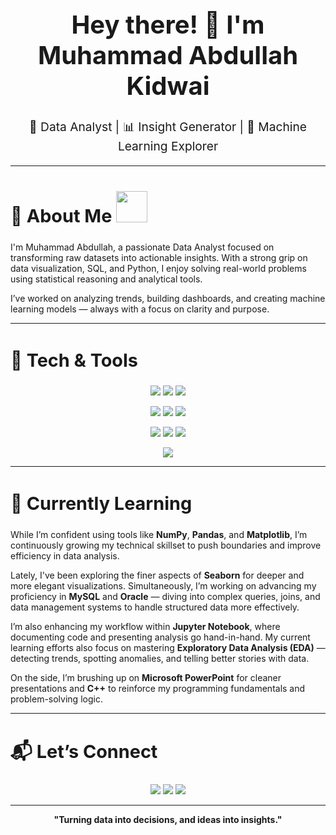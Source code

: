 <h1 align="center" style="font-size: 2.5rem;">Hey there! 👋 I'm Muhammad Abdullah Kidwai</h1>
<p align="center" style="font-size: 1.2rem;">
  🚀 Data Analyst | 📊 Insight Generator | 🤖 Machine Learning Explorer  
</p>

---

<h2 style="font-size: 1.8rem;">📌 About Me <img src="https://media.giphy.com/media/QssGEmpkyEOhBCb7e1/giphy.gif" width="50"/></h2>

I'm Muhammad Abdullah, a passionate Data Analyst focused on transforming raw datasets into actionable insights. With a strong grip on data visualization, SQL, and Python, I enjoy solving real-world problems using statistical reasoning and analytical tools.

I’ve worked on analyzing trends, building dashboards, and creating machine learning models — always with a focus on clarity and purpose.

---

<h2 style="font-size: 1.8rem;">🧠 Tech & Tools</h2>

<p align="center">
  <img src="https://img.shields.io/badge/NumPy-013243?style=for-the-badge&logo=numpy&logoColor=white"/>
  <img src="https://img.shields.io/badge/Pandas-150458?style=for-the-badge&logo=pandas&logoColor=white"/>
  <img src="https://img.shields.io/badge/Matplotlib-11557c?style=for-the-badge&logo=matplotlib&logoColor=white"/>
</p>
<p align="center">
  <img src="https://img.shields.io/badge/Seaborn-0E4C92?style=for-the-badge&logoColor=white"/>
  <img src="https://img.shields.io/badge/MySQL-00758F?style=for-the-badge&logo=mysql&logoColor=white"/>
  <img src="https://img.shields.io/badge/Oracle-F80000?style=for-the-badge&logo=oracle&logoColor=white"/>
</p>
<p align="center">
  <img src="https://img.shields.io/badge/Jupyter-F37626?style=for-the-badge&logo=jupyter&logoColor=white"/>
  <img src="https://img.shields.io/badge/PowerPoint-B7472A?style=for-the-badge&logo=microsoft-powerpoint&logoColor=white"/>
  <img src="https://img.shields.io/badge/C++-00599C?style=for-the-badge&logo=c%2B%2B&logoColor=white"/>
</p>
<p align="center">
  <img src="https://img.shields.io/badge/Exploratory%20Data%20Analysis-4CAF50?style=for-the-badge&logoColor=white"/>
</p>

---

<h2 style="font-size: 1.8rem;">🚧 Currently Learning</h2>

While I’m confident using tools like **NumPy**, **Pandas**, and **Matplotlib**, I’m continuously growing my technical skillset to push boundaries and improve efficiency in data analysis.

Lately, I've been exploring the finer aspects of **Seaborn** for deeper and more elegant visualizations. Simultaneously, I’m working on advancing my proficiency in **MySQL** and **Oracle** — diving into complex queries, joins, and data management systems to handle structured data more effectively.

I’m also enhancing my workflow within **Jupyter Notebook**, where documenting code and presenting analysis go hand-in-hand. My current learning efforts also focus on mastering **Exploratory Data Analysis (EDA)** — detecting trends, spotting anomalies, and telling better stories with data.

On the side, I’m brushing up on **Microsoft PowerPoint** for cleaner presentations and **C++** to reinforce my programming fundamentals and problem-solving logic.

---

<h2 style="font-size: 1.8rem;">📬 Let’s Connect</h2>

<p align="center">
  <a href="mailto:abdullahkidwai45@gmail.com"><img src="https://img.shields.io/badge/Gmail-D14836?style=for-the-badge&logo=gmail&logoColor=white"/></a>
  <a href="https://www.linkedin.com/in/muhammad-abdullah-kidwai-8977462a4"><img src="https://img.shields.io/badge/LinkedIn-0077B5?style=for-the-badge&logo=linkedin&logoColor=white"/></a>
  <a href="https://github.com/MuhammadAbdullahKidwai2005"><img src="https://img.shields.io/badge/GitHub-181717?style=for-the-badge&logo=github&logoColor=white"/></a>
</p>

---

<p align="center">
  <strong>"Turning data into decisions, and ideas into insights."</strong>
</p>
